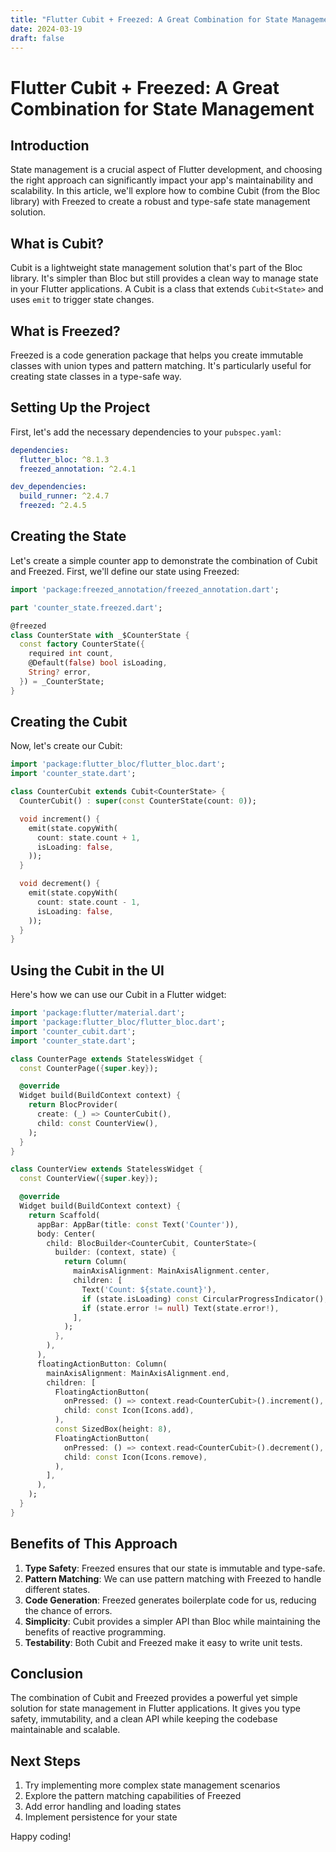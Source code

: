 ```yaml
---
title: "Flutter Cubit + Freezed: A Great Combination for State Management"
date: 2024-03-19
draft: false
---
```


# Flutter Cubit + Freezed: A Great Combination for State Management

## Introduction

State management is a crucial aspect of Flutter development, and choosing the right approach can significantly impact your app's maintainability and scalability. In this article, we'll explore how to combine Cubit (from the Bloc library) with Freezed to create a robust and type-safe state management solution.

## What is Cubit?

Cubit is a lightweight state management solution that's part of the Bloc library. It's simpler than Bloc but still provides a clean way to manage state in your Flutter applications. A Cubit is a class that extends `Cubit<State>` and uses `emit` to trigger state changes.

## What is Freezed?

Freezed is a code generation package that helps you create immutable classes with union types and pattern matching. It's particularly useful for creating state classes in a type-safe way.

## Setting Up the Project

First, let's add the necessary dependencies to your `pubspec.yaml`:

```yaml
dependencies:
  flutter_bloc: ^8.1.3
  freezed_annotation: ^2.4.1

dev_dependencies:
  build_runner: ^2.4.7
  freezed: ^2.4.5
```

## Creating the State

Let's create a simple counter app to demonstrate the combination of Cubit and Freezed. First, we'll define our state using Freezed:

```dart
import 'package:freezed_annotation/freezed_annotation.dart';

part 'counter_state.freezed.dart';

@freezed
class CounterState with _$CounterState {
  const factory CounterState({
    required int count,
    @Default(false) bool isLoading,
    String? error,
  }) = _CounterState;
}
```

## Creating the Cubit

Now, let's create our Cubit:

```dart
import 'package:flutter_bloc/flutter_bloc.dart';
import 'counter_state.dart';

class CounterCubit extends Cubit<CounterState> {
  CounterCubit() : super(const CounterState(count: 0));

  void increment() {
    emit(state.copyWith(
      count: state.count + 1,
      isLoading: false,
    ));
  }

  void decrement() {
    emit(state.copyWith(
      count: state.count - 1,
      isLoading: false,
    ));
  }
}
```

## Using the Cubit in the UI

Here's how we can use our Cubit in a Flutter widget:

```dart
import 'package:flutter/material.dart';
import 'package:flutter_bloc/flutter_bloc.dart';
import 'counter_cubit.dart';
import 'counter_state.dart';

class CounterPage extends StatelessWidget {
  const CounterPage({super.key});

  @override
  Widget build(BuildContext context) {
    return BlocProvider(
      create: (_) => CounterCubit(),
      child: const CounterView(),
    );
  }
}

class CounterView extends StatelessWidget {
  const CounterView({super.key});

  @override
  Widget build(BuildContext context) {
    return Scaffold(
      appBar: AppBar(title: const Text('Counter')),
      body: Center(
        child: BlocBuilder<CounterCubit, CounterState>(
          builder: (context, state) {
            return Column(
              mainAxisAlignment: MainAxisAlignment.center,
              children: [
                Text('Count: ${state.count}'),
                if (state.isLoading) const CircularProgressIndicator(),
                if (state.error != null) Text(state.error!),
              ],
            );
          },
        ),
      ),
      floatingActionButton: Column(
        mainAxisAlignment: MainAxisAlignment.end,
        children: [
          FloatingActionButton(
            onPressed: () => context.read<CounterCubit>().increment(),
            child: const Icon(Icons.add),
          ),
          const SizedBox(height: 8),
          FloatingActionButton(
            onPressed: () => context.read<CounterCubit>().decrement(),
            child: const Icon(Icons.remove),
          ),
        ],
      ),
    );
  }
}
```

## Benefits of This Approach

1. **Type Safety**: Freezed ensures that our state is immutable and type-safe.
2. **Pattern Matching**: We can use pattern matching with Freezed to handle different states.
3. **Code Generation**: Freezed generates boilerplate code for us, reducing the chance of errors.
4. **Simplicity**: Cubit provides a simpler API than Bloc while maintaining the benefits of reactive programming.
5. **Testability**: Both Cubit and Freezed make it easy to write unit tests.

## Conclusion

The combination of Cubit and Freezed provides a powerful yet simple solution for state management in Flutter applications. It gives you type safety, immutability, and a clean API while keeping the codebase maintainable and scalable.

## Next Steps

1. Try implementing more complex state management scenarios
2. Explore the pattern matching capabilities of Freezed
3. Add error handling and loading states
4. Implement persistence for your state

Happy coding! 